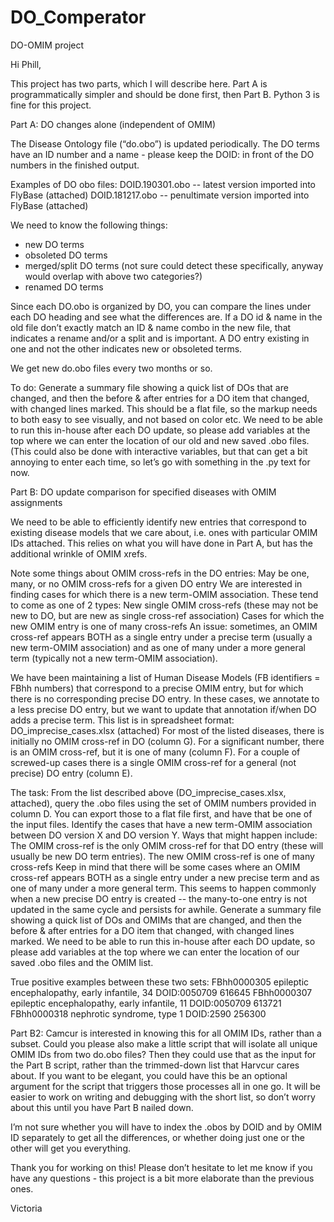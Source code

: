 # DO_Comperator

DO-OMIM project	

Hi Phill,

This project has two parts, which I will describe here.  Part A is programmatically simpler and should be done first, then Part B.  Python 3 is fine for this project.

Part A: DO changes alone (independent of OMIM)

The Disease Ontology file (“do.obo”) is updated periodically.  The DO terms have an ID number and a name - please keep the DOID: in front of the DO numbers in the finished output.

Examples of DO obo files:
DOID.190301.obo -- latest version imported into FlyBase (attached)
DOID.181217.obo -- penultimate version imported into FlyBase (attached)

We need to know the following things:

- new DO terms
- obsoleted DO terms
- merged/split DO terms (not sure could detect these specifically, anyway would overlap with above two categories?)
- renamed DO terms

Since each DO.obo is organized by DO, you can compare the lines under each DO heading and see what the differences are.  If a DO id & name in the old file don’t exactly match an ID & name combo in the new file, that indicates a rename and/or a split and is important. A DO entry existing in one and not the other indicates new or obsoleted terms.

We get new do.obo files every two months or so. 

To do:
Generate a summary file showing a quick list of DOs that are changed, and then the before & after entries for a DO item that changed, with changed lines marked.  This should be a flat file, so the markup needs to both easy to see visually, and not based on color etc. 
We need to be able to run this in-house after each DO update, so please add variables at the top where we can enter the location of our old and new saved .obo files. (This could also be done with interactive variables, but that can get a bit annoying to enter each time, so let’s go with something in the .py text for now.

Part B: DO update comparison for specified diseases with OMIM assignments

We need to be able to efficiently identify new entries that correspond to existing disease models that we care about, i.e. ones with particular OMIM IDs attached.  This relies on what you will have done in Part A, but has the additional wrinkle of OMIM xrefs.

Note some things about OMIM cross-refs in the DO entries:
May be one, many, or no OMIM cross-refs for a given DO entry
We are interested in finding cases for which there is a new term-OMIM association.  These tend to come as one of 2 types:
New single OMIM cross-refs (these may not be new to DO, but are new as single cross-ref association)
Cases for which the new OMIM entry is one of many cross-refs
An issue: sometimes, an OMIM cross-ref appears BOTH as a single entry under a precise term (usually a new term-OMIM association) and as one of many under a more general term (typically not a new term-OMIM association). 

We have been maintaining a list of Human Disease Models (FB identifiers = FBhh numbers) that correspond to a precise OMIM entry, but for which there is no corresponding precise DO entry. In these cases, we annotate to a less precise DO entry, but we want to update that annotation if/when DO adds a precise term.
This list is in spreadsheet format: DO_imprecise_cases.xlsx (attached)
For most of the listed diseases, there is initially no OMIM cross-ref in DO (column G).
For a significant number, there is an OMIM cross-ref, but it is one of many (column F).
For a couple of screwed-up cases there is a single OMIM cross-ref for a general (not precise) DO entry (column E).

The task: 
From the list described above (DO_imprecise_cases.xlsx, attached), query the .obo files using the set of OMIM numbers provided in column D.  You can export those to a flat file first, and have that be one of the input files.
Identify the cases that have a new term-OMIM association between DO version X and DO version Y.  Ways that might happen include:
The OMIM cross-ref is the only OMIM cross-ref for that DO entry (these will usually be new DO term entries).
The new OMIM cross-ref is one of many cross-refs
Keep in mind that there will be some cases where an OMIM cross-ref appears BOTH as a single entry under a new precise term and as one of many under a more general term. This seems to happen commonly when a new precise DO entry is created -- the many-to-one entry is not updated in the same cycle and persists for awhile.
Generate a summary file showing a quick list of DOs and OMIMs that are changed, and then the before & after entries for a DO item that changed, with changed lines marked.
We need to be able to run this in-house after each DO update, so please add variables at the top where we can enter the location of our saved .obo files and the OMIM list.

True positive examples between these two sets:
FBhh0000305	epileptic encephalopathy, early infantile, 34	DOID:0050709	616645
FBhh0000307	epileptic encephalopathy, early infantile, 11	DOID:0050709	613721
FBhh0000318	nephrotic syndrome, type 1	DOID:2590	256300

Part B2: Camcur is interested in knowing this for all OMIM IDs, rather than a subset.  Could you please also make a little script that will isolate all unique OMIM IDs from two do.obo files?  Then they could use that as the input for the Part B script, rather than the trimmed-down list that Harvcur cares about.  If you want to be elegant, you could have this be an optional argument for the script that triggers those processes all in one go.  It will be easier to work on writing and debugging with the short list, so don’t worry about this until you have Part B nailed down.

I’m not sure whether you will have to index the .obos by DOID and by OMIM ID separately to get all the differences, or whether doing just one or the other will get you everything.


Thank you for working on this!  Please don’t hesitate to let me know if you have any questions - this project is a bit more elaborate than the previous ones.

Victoria
